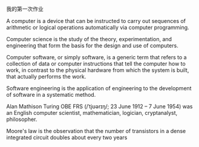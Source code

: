 我的第一次作业

 A computer is a device that can be instructed to carry out sequences of arithmetic or logical operations automatically via computer programming.

 Computer science is the study of the theory, experimentation, and engineering that form the basis for the design and use of computers.

 Computer software, or simply software, is a generic term that refers to a collection of data or computer instructions that tell the computer how to work, in contrast to the physical hardware from which the system is built, that actually performs the work. 

 Software engineering is the application of engineering to the development of software in a systematic method. 

 Alan Mathison Turing OBE FRS (/ˈtjʊərɪŋ/; 23 June 1912 – 7 June 1954) was an English computer scientist, mathematician, logician, cryptanalyst, philosopher.

 Moore's law is the observation that the number of transistors in a dense integrated circuit doubles about every two years